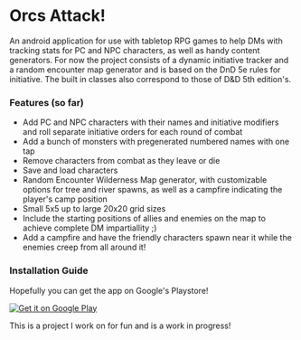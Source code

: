 # Orcs Attack!
An android application for use with tabletop RPG games to help DMs with tracking stats for PC and NPC characters, as well as handy content generators.
For now the project consists of a dynamic initiative tracker and a random encounter map generator and is based on the DnD 5e rules for initiative. The built in classes also correspond to those of D&D 5th edition's.

### Features (so far)

- Add PC and NPC characters with their names and initiative modifiers and roll separate initiative orders for each round of combat
- Add a bunch of monsters with pregenerated numbered names with one tap
- Remove characters from combat as they leave or die
- Save and load characters
- Random Encounter Wilderness Map generator, with customizable options for tree and river spawns, as well as a campfire indicating the player's camp position
- Small 5x5 up to large 20x20 grid sizes
- Include the starting positions of allies and enemies on the map to achieve complete DM impartiallity ;)
- Add a campfire and have the friendly characters spawn near it while the enemies creep from all around it!

### Installation Guide

Hopefully you can get the app on Google's Playstore!

<a href='https://play.google.com/store/apps/details?id=com.arkountos.orcsattack&pcampaignid=pcampaignidMKT-Other-global-all-co-prtnr-py-PartBadge-Mar2515-1'><img alt='Get it on Google Play' src='https://play.google.com/intl/en_us/badges/static/images/badges/en_badge_web_generic.png'/></a>

This is a project I work on for fun and is a work in progress!
